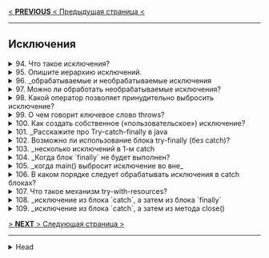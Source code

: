 [< **PREVIOUS** < Предыдущая страница <](/ITM/ITM01_Core1/4_Core1_OOP_v_Java.md)

---
## Исключения



<details>
        <summary>94. Что такое исключения?</summary>

Исключение — это объект, сигнализирующий о возникновении **ошибки** во время **выполнения** программы.

```text
***** из методички *****
Исключение — это ошибка (является объектом), возникающая во время выполнения программы. 
```
---
</details>



<details>
        <summary>95. Опишите иерархию исключений.</summary>

![иерархия](/ITM/ITM01_Core1/imgs/2025-02-25_23-20-40.png)
* **Checked** — требуют обработки в коде.
* **Unchecked** — возникают из-за ошибок в логике программы.

Примеры с классами: 
```textmate
Throwable (checked) — базовый класс всех исключений и ошибок.
├── Error (unchecked) — критические ошибки JVM.
│ ├── OutOfMemoryError
│ ├── StackOverflowError
│ └── InternalError
└── Exception (checked) — ошибки, зависящие от программы.
├── RuntimeException (unchecked) — ошибки в логике программы.
│ ├── NullPointerException
│ ├── IndexOutOfBoundsException
│ ├── ArithmeticException
│ └── ClassCastException
└── Checked Exceptions (checked) — требуют обработки.
├── IOException
├── SQLException
└── ReflectiveOperationException
```

```text
***** из методички *****
"1. класс Throwable (checked)

2. от Throwable  -> Error (ошибки JVM) и Exception (checked общие)

3. от Exception 
    - > RuntimeException (unchecked)
    - > IOException, SQLException, ReflectiveOperationException (checked)

4.RuntimeException (unchecked):
  ClassCastExceptiuon
  IndexOutOfBoundException
  AritthmeticException
  NullPointerException


checked - зависит от программиста, unchecked - от программиста не зависит"
```
---
</details>



<details>
        <summary>96. _обрабатываемые и необрабатываемые исключения</summary>

**Расскажите про обрабатываемые и необрабатываемые исключения**

**Обрабатываемые** (`checked`) и **необрабатываемые** (`unchecked`) исключения:

1. **Checked** (_обрабатываемые_) — исключения, которые должны либо обрабатываться в `catch`, 
либо объявляться в `throws` в сигнатуре метода. Они наследуются от `Exception`, 
но **не** от `RuntimeException`. Проверяются компилятором на этапе компиляции.
2. **Unchecked** (_необрабатываемые_) — исключения, которые **не требуют** обязательной обработки. 
Наследуются от `RuntimeException`. Проверяются только во время выполнения.

Главное отличие: `checked` исключения **контролируются** компилятором, `unchecked` — **нет**.

```text
***** из методички *****
1. Checked исключения, это те, которые должны обрабатываться блоком catch 
или описываться в сигнатуре метода. Unchecked могут не обрабатываться и не быть описанными.

2. Unchecked исключения в Java — наследованные от RuntimeException, checked — от Exception.
Checked исключения отличаются от Unchecked исключения в Java, тем что
наличие\обработка Checked исключения проверяются компилятором на этапе компиляции. 

Наличие\обработка Unchecked исключения происходит на этапе выполнения.
```
---
</details>



<details>
        <summary>97. Можно ли обработать необрабатываемые исключения?</summary>

**Да**, можно. Ошибки _JVM_ (_Error_) обычно не обрабатываются, 
но можно использовать `try-catch`, чтобы перехватить некоторые из них 
и предотвратить падение программы, если это возможно. 
Однако в большинстве случаев такие ошибки критичны, и лучше исправлять их причины, 
а не перехватывать.

```text
***** из методички *****
Можно, чтобы в некотрых случаях программа не прекратила работу
```
---
</details>



<details>
        <summary>98. Какой оператор позволяет принудительно выбросить исключение?</summary>

Оператор `throw` позволяет **принудительно** выбросить исключение в Java. 
Используется для генерации как стандартных, так и пользовательских исключений.

```text
***** из методички *****
Throw
```
---
</details>



<details>
        <summary>99. О чем говорит ключевое слово throws?</summary>

`throws` указывает, какие исключения метод может выбросить. 
Перекладывает ответственность за их обработку на вызывающий код.

Для создания собственного исключения нужно унаследоваться от `Exception` 
(если требуется **проверяемое** исключение) или `RuntimeException` 
(если **непроверяемое**) и, при необходимости, переопределить конструкторы и методы.

```text
***** из методички *****
"Метод потенциально может выбросить исключение с указанным типом. 
Передаёт обработку исключения вышестоящему методу."
```
---
</details>



<details>
        <summary>100. Как создать собственное («пользовательское») исключение?</summary>

```text
***** из методички *****
"Необходимо унаследоваться от базового класса требуемого типа исключений 
(например, от Exception или RuntimeException).
и переопределит методы"
```
---
</details>



<details>
        <summary>101. _Расскажите про Try-catch-finally в java</summary>

**Расскажите про механизм обработки исключений в java (`Try-catch-finally`)**

Механизм обработки исключений в Java:

* `try` – блок, в котором может возникнуть исключение.
* `catch` – перехватывает и обрабатывает указанное исключение. 
Может быть несколько блоков catch для разных типов исключений.
* `finally` – выполняется всегда, независимо от того, было исключение или нет. 
Используется для освобождения ресурсов.

```text
***** из методички *****
"Try - блок в котором может появиться исключение;
Catch - блок в котором мы указываем исключение и логику его обработки;
Finally - блок который обязательно отработает"
```
---
</details>



<details>
        <summary>102. Возможно ли использование блока try-finally (без catch)?</summary>

**Да**, `try` можно использовать с `finally` без `catch`. 

Блок `finally` выполнится **после** `try` в любом случае.

```text
***** из методички *****
try может быть в паре с finally, без catch. 
Работает это точно так же - после выхода из блока try выполняется блок finally
```
---
</details>



<details>
        <summary>103. _несколько исключений в 1-м catch</summary>

**Может ли один блок `catch` отлавливать сразу несколько исключений?**

**Да**, через `|` можно указать **несколько** типов исключений в одном `catch`.

```text
***** из методички *****
Да
```
---
</details>



<details>
        <summary>104. _Когда блок `finally` не будет выполнен?</summary>

**Всегда ли выполняется блок `finally`? Существуют ли ситуации, когда блок `finally` не будет выполнен?**

Блок `finally` выполняется **всегда**, кроме случаев:

1. Вызов `System.exit(0)`, `Runtime.getRuntime().exit(0)`, `Runtime.getRuntime().halt(0)`.
2. Аварийное завершение JVM (_например, из-за ошибки уровня `Error`_).
3. Бесконечный цикл или бесконечное ожидание в `try`, блокирующее выполнение.

```text
***** из методички *****
Да, кроме случаев завершения работы программы или JVM:

1 - Finally может не выполниться в случае если в блоке try вызывает System.exit(0), 
2 - Runtime.getRuntime().exit(0), Runtime.getRuntime().halt(0) 
 и если во время исполнения блока try виртуальная машина выполнила недопустимую операцию и будет закрыта. 
3 - В блоке try{} бесконечный цикл."
```
---
</details>



<details>
        <summary>105. _когда main() выбросит исключение во вне_</summary>

**Может ли метод `main()` выбросить исключение во _вне_ и если _да_, 
то где будет происходить обработка данного исключения?**

**Да**, `main()` может выбросить исключение. Оно передается _JVM_, которая:

1. Завершает главный поток приложения.
2. Вызывает `ThreadGroup.uncaughtException()`, если есть обработчик.

```text
***** из методички *****
Может и оно будет передано в виртуальную машину Java (JVM).
Для случая с методом main произойдет две вещи:

- будет завершен главный поток приложения;
- будет вызван ThreadGroup.uncaughtException.
```
---
</details>



<details>
        <summary>106. В каком порядке следует обрабатывать исключения в catch блоках?</summary>

Обрабатывать исключения нужно **от** более **специфичных** (_наследников_) 
**к** более **общим** (_предкам_), 

иначе компилятор выдаст **ошибку**.

```text
***** из методички *****
От наследника к предку
```
---
</details>



<details>
        <summary>107. Что такое механизм try-with-resources?</summary>

`Try-with-resources` **автоматически** закрывает ресурсы, объявленные в `try`, 
без явного `finally`. 

Работает с объектами, реализующими `AutoCloseable` или `Closeable`.

```text
***** из методички *****
Дает возможность объявлять один или несколько ресурсов в блоке try, 
которые будут закрыты автоматически без использования finally блока.

В качестве ресурса можно использовать любой объект, 
класс которого реализует интерфейс java.lang.AutoCloseable или java.io.Closeable.
```
---
</details>



<details>
        <summary>108. _исключение из блока `catch`, а затем из блока `finally`</summary>

**Что произойдет если исключение будет выброшено из блока `catch` **после** 
чего другое исключение будет выброшено из блока `finally`?**

```text
***** из методички *****
finally-секция может «перебить» throw/return при помощи другого throw/return
```
---
</details>



<details>
        <summary>109. _исключение из блока `catch`, а затем из метода close()</summary>

**Что произойдет если исключение будет выброшено из блока `catch` 
после чего другое исключение будет выброшено из метода close() при использовании try-with-resources?**

Исключение из `finally` **перезапишет** исключение из `catch`, и в итоге будет выброшено **именно оно**.

```text
***** из методички *****
В try-with-resources добавленна возможность хранения "подавленных" исключений, 
и брошенное try-блоком исключение имеет больший приоритет, 
чем исключения получившиеся во время закрытия.
```
---
</details>

[> **NEXT** > Следующая страница >](/ITM/ITM01_Core1/6_Core1_Serilialization_and_Copy.md)








---

<details>
        <summary>Head</summary>

```text
***** из методички *****
```
---
</details>
